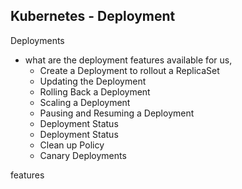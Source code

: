 ## Kubernetes - Deployment

Deployments 
- what are the deployment features available for us,
    - Create a Deployment to rollout a ReplicaSet
    - Updating the Deployment
    - Rolling Back a Deployment
    - Scaling a Deployment
    - Pausing and Resuming a Deployment
    - Deployment Status
    - Deployment Status
    - Clean up Policy
    - Canary Deployments




features



